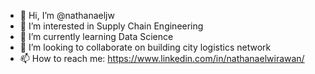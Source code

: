 - 👋 Hi, I’m @nathanaeljw
- 👀 I’m interested in Supply Chain Engineering
- 🌱 I’m currently learning Data Science
- 💞️ I’m looking to collaborate on building city logistics network
- 📫 How to reach me: https://www.linkedin.com/in/nathanaelwirawan/

<!---
nathanaeljw/nathanaeljw is a ✨ special ✨ repository because its `README.md` (this file) appears on your GitHub profile.
You can click the Preview link to take a look at your changes.
--->
